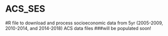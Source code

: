 # ACS_SES
#R file to download and process socioeconomic data from 5yr (2005-2009, 2010-2014, and 2014-2018) ACS data files
###will be populated soon!
